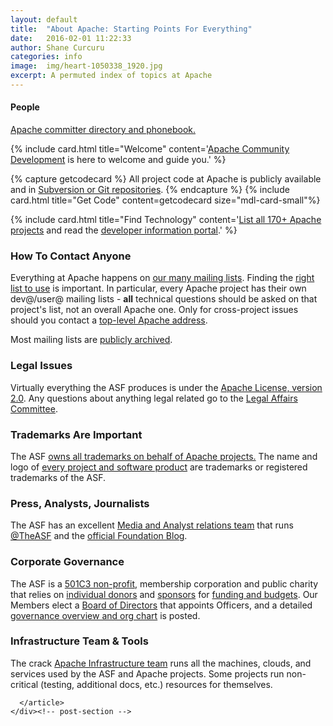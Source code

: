 ```yaml
---
layout: default
title:  "About Apache: Starting Points For Everything"
date:   2016-02-01 11:22:33
author: Shane Curcuru
categories: info
image:  img/heart-1050338_1920.jpg
excerpt: A permuted index of topics at Apache
---
```


<!-- This post builds it's own grid of subjects from layout:default, not using article class=post-content -->
<div class="post-ribbon"></div>
<main class="post-main mdl-layout__content">
  <div class="post-container mdl-grid">
    <div class="post-section mdl-color--white mdl-shadow--4dp content mdl-color-text--grey-800 mdl-cell mdl-cell--1-offset mdl-cell--10-col">
      <article class="post-content">
        <div class="mdl-grid">

<div class="mdl-cell mdl-cell--3-col mdl-card mdl-shadow--4dp mdl-color-text--grey-800">
  <div class="mdl-card__title mdl-card__title-small"><h4 class="mdl-card__title-text">People</h4></div>
  <div class="mdl-card__supporting-text"><a href="http://home.apache.org/">Apache committer directory and phonebook.</a></div>
</div>

{% include card.html title="Welcome" content='<a href="http://community.apache.org/">Apache Community Development</a> is here to welcome and guide you.' %}

{% capture getcodecard %}
All project code at Apache is publicly available and in <a href="http://www.apache.org/dev/#version-control">Subversion or Git repositories</a>.
{% endcapture %}
{% include card.html title="Get Code" content=getcodecard size="mdl-card-small"%}

{% include card.html title="Find Technology" content='<a href="https://projects.apache.org/">List all 170+ Apache projects</a> and read the <a href="http://www.apache.org/dev/">developer information portal</a>.' %}

### How To Contact Anyone

Everything at Apache happens on [our many mailing lists](http://www.apache.org/foundation/mailinglists.html).
Finding the [right list to use](http://www.apache.org/dev/contrib-email-tips.html#rightlist) is important.  In particular, every Apache project has their own dev@/user@
mailing lists - **all** technical questions should be asked
on that project's list, not an overall Apache one.  Only for cross-project
issues should you contact a [top-level Apache address](http://www.apache.org/foundation/contact).

Most mailing lists are [publicly archived](http://mail-archives.apache.org/mod_mbox/).
          </div><!-- first mdl-grid -->

### Legal Issues

  Virtually everything the ASF produces is under the [Apache License, version 2.0](http://www.apache.org/foundation/contact).  Any questions about
  anything legal related go to the [Legal Affairs Committee](http://www.apache.org/legal/).

### Trademarks Are Important

  The ASF [owns all trademarks on behalf of Apache projects.](http://www.apache.org/foundation/marks/)  The name and
  logo of [every project and software product](http://www.apache.org/foundation/marks/list/) are trademarks or registered
  trademarks of the ASF.

### Press, Analysts, Journalists

  The ASF has an excellent [Media and Analyst relations team](http://www.apache.org/press/) that runs
  [@TheASF](https://twitter.com/TheASF) and the [official Foundation Blog](https://blogs.apache.org/foundation/).

### Corporate Governance

  The ASF is a [501C3 non-profit](http://www.apache.org/foundation/records/), membership corporation and public charity that relies on
  [individual donors](http://www.apache.org/foundation/contributing.html) and [sponsors](http://www.apache.org/foundation/sponsorship.html) for [funding and budgets](https://blogs.apache.org/foundation/entry/the_apache_software_foundation_asf).
  Our Members elect a [Board of Directors](http://www.apache.org/foundation/) that appoints Officers, and a detailed [governance overview and org chart](http://www.apache.org/foundation/governance/) is posted.

### Infrastructure Team &amp; Tools

  The crack [Apache Infrastructure team](http://www.apache.org/dev/#infrastructure) runs all the
  machines, clouds, and services used by the ASF and Apache projects.  Some projects
  run non-critical (testing, additional docs, etc.) resources for themselves.

      </article>
    </div><!-- post-section -->
  </div><!-- post-container mdl-grid" -->
</main>
